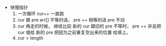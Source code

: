 - 快慢指针
  1. 一次循环 cur++ 一直跑
  2. cur 跟 pre arr[] 不等的话，
    pre ++
    相等的话 pre 不动
  3. cur 再走的时候， 继续比较
    新的 cur 跟旧的 pre 不等时，
    pre ++ 并且把 cur 值给 新的 pre
    把因为之前重复空出来的位置 给填上。
  4. cur > length
  
